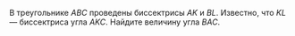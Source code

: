 В треугольнике $ABC$ проведены биссектрисы $AK$ и $BL$. Известно, что $KL$ — биссектриса угла $AKC$. Найдите величину угла $BAC$.